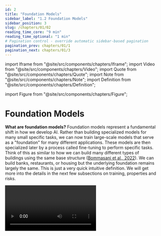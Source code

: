 ```yaml
---
id: 2
title: "Foundation Models"
sidebar_label: "1.2 Foundation Models"
sidebar_position: 3
slug: /chapters/01/02
reading_time_core: "9 min"
reading_time_optional: "1 min"
# Pagination control - override automatic sidebar-based pagination
pagination_prev: chapters/01/1
pagination_next: chapters/01/3
---
```

import Iframe from "@site/src/components/chapters/Iframe";
import Video from "@site/src/components/chapters/Video";
import Quote from "@site/src/components/chapters/Quote";
import Note from "@site/src/components/chapters/Note";
import Definition from "@site/src/components/chapters/Definition";

import Figure from "@site/src/components/chapters/Figure";

# Foundation Models

**What are foundation models?** Foundation models represent a fundamental shift in how we develop AI. Rather than building specialized models for many small specific tasks, we can now train large-scale models that serve as a "foundation" for many different applications. These models are then specialized later by a process called fine-tuning to perform specific tasks. Think of this as similar to how we can build many different types of buildings using the same base structure ([Bommasani et al., 2022](https://arxiv.org/abs/2108.07258)). We can build banks, restaurants, or housing but the underlying foundation remains largely the same. This is just a very quick intuitive definition. We will get more into the details in the next few subsections on training, properties and risks.

<Video type="youtube" videoId="kK3NmQT241w" number="2" label="1.2" caption="Optional video to understand foundation models." />

**Why did the paradigm of foundation models come about?** The traditional approach of training specialized AI models for every task often proved inefficient and limiting. Progress was bottlenecked by the need for human-labeled data and the inability to transfer knowledge between tasks effectively. Foundation models overcame these limitations through a process called self-supervised learning on massive unlabeled datasets. This breakthrough happened because of many different reasons - advances in specialized hardware like GPUs, new machine learning architectures like transformers, and increased access to huge amounts of online data ([Kaplan et al., 2020](https://arxiv.org/abs/2001.08361)) are some of the more prominent reasons for this shift.

**What are examples of foundation models?** In language processing, models like GPT-4 and Claude are examples of foundation models. Both of these have demonstrated the ability to generate human language, have complex conversations and perform simple reasoning tasks ([OpenAI, 2023](https://arxiv.org/abs/2303.08774)). Examples in computer vision include models like DALL-E 3 and Stable Diffusion. ([Betker et al., 2023](https://cdn.openai.com/papers/dall-e-3.pdf)) These are domain specific examples, but we are also seeing a trend toward multimodal foundation models (LMMs). This includes things like GPT-4V and Gemini that can work across different types of data - processing and generating text, images, code, audio and probably more in the future ([Google, 2023](https://arxiv.org/abs/2312.11805)). Even in reinforcement learning, where models were traditionally trained for specific tasks, we're seeing foundation models like Gato demonstrate the ability to learn general-purpose behaviors that can be adapted to various different downstream tasks. ([Reed et al., 2022](https://arxiv.org/abs/2205.06175))

<Iframe src="https://ourworldindata.org/grapher/number-of-large-scale-ai-systems-released-per-year?tab=chart" width="100%" height="600px" loading="lazy" allow="web-share; clipboard-write" frameBorder="0" number="6" label="1.6" caption="Number of large-scale AI systems released per year. Describes the specific area, application, or field in which a large-scale AI model is designed to operate. The 2025 data is incomplete and was last updated 01 June 2025 ([Giattino et al., 2023](https://ourworldindata.org/artificial-intelligence))." />

**What makes foundation models important for AI safety?** The reason we start this entire book by talking about foundation models is because they mark a shift towards general-purpose systems, rather than narrow specialized ones. This paradigm shift introduces many new risks which didn't exist previously. These include misuse risks from centralization, homogenization, and dual-use capabilities just to name a few. The ability of foundation models to learn broad, transferable capabilities has also led to increasingly sophisticated behaviors emerging from relatively simple training objectives ([Wei et al., 2022](https://arxiv.org/abs/2206.07682)). Complex capabilities, combined generality and scale, means we need to seriously consider safety risks beyond just misuse that previously seemed theoretical or distant. Beyond just misuse risk, things like misalignment are becoming an increasing concern with each new capability that these foundation models exhibit. We dedicate an entire chapter to the discussion of these risks. But we will also give you a small taste on the kinds of possible risks in the next few subsections, as it warrants some repetition.

<Iframe src="https://ourworldindata.org/grapher/cumulative-number-of-large-scale-ai-models-by-domain?tab=chart" width="100%" height="600px" loading="lazy" allow="web-share; clipboard-write" frameBorder="0" number="7" label="1.7" caption="Cumulative number of large-scale AI models by domain since 2017. Describes the specific area, application, or field in which a large-scale AI model is designed to operate ([Giattino et al., 2023](https://ourworldindata.org/artificial-intelligence))." />

**What is the difference between foundation models and frontier models?** Frontier models represent the cutting edge of AI capabilities - they are the most advanced models in their respective domains. While many frontier models are also foundation models (like Claude 3.5 Sonnet), this isn't always the case. For example, AlphaFold, while being a frontier model in protein structure prediction, isn't typically considered a foundation model because it's specialized for a single task rather than serving as a general foundation for multiple applications ([Jumper et al., 2021](https://pubmed.ncbi.nlm.nih.gov/34265844/)).

## Training {#01}

**How are foundation models trained differently from traditional AI systems?** One key innovation of foundation models is their training paradigm. Generally, foundation models use a two-stage training process. First, they go through what we call a pre-training, and then second, they can be adapted through various mechanisms like fine-tuning or scaffolding to perform specific tasks. Rather than learning from human-labeled examples for specific tasks, these models learn by finding patterns in huge amounts of unlabeled data.

<Figure src="./img/RRZ_Image_21.png" alt="Enter image alt description" number="14" label="1.14" caption="On the Opportunities and Risks of Foundation Models ([Bommasani et al., 2022](https://arxiv.org/abs/2108.07258))" />

**What is pre-training?** Pre-training is the initial phase where the model learns general patterns and knowledge from massive datasets of millions or billions of examples. During this phase, the model isn't trained for any specific task - instead, it develops broad capabilities that can later be specialized. This generality is both powerful and concerning from a safety perspective. While it enables the model to adapt to many different tasks, it also means we can't easily predict or constrain what the model might learn to do ([Hendrycks et al., 2022](https://arxiv.org/abs/2109.13916)).

<Figure src="./img/GDy_Image_22.png" alt="Enter image alt description" number="15" label="1.15" caption="On the Opportunities and Risks of Foundation Models ([Bommasani et al., 2022](https://arxiv.org/abs/2108.07258))" />

**How does self-supervised learning enable pre-training?** Self-supervised learning (SSL) is the key technical innovation that makes foundation models possible. This is how we actually implement the pre-training phase. Unlike traditional supervised learning, which requires human-labeled data, SSL leverages the inherent structure of the data itself to create training signals. For example, instead of manually labeling images, we might just hide part of a full image we already have and ask a model to predict what the rest should be. So it might predict the bottom half of an image given the top half, learning about which objects often appear together. As an example, it might learn that images with trees and grass at the top often have more grass, or maybe a path, at the bottom. It learns about objects and their context - trees and grass often appear in parks, dogs are often found in these environments, paths are usually horizontal, and so on. These learned representations can then be used for a wide variety of tasks that the model was not explicitly trained for, like identifying dogs in images, or recognizing parks - all without any human-provided labels! The same concept applies in language, a model might predict the next word in a sentence, such as "The cat sat on the … ," learning grammar, syntax, and context as long as we repeat this over huge amounts of text.

**What is fine-tuning?** After pre-training, foundation models can be adapted through two main approaches: fine-tuning and prompting. Fine-tuning involves additional training on a specific task or dataset to specialize the model's capabilities. For example, we might use Reinforcement Learning from Human Feedback (RLHF) to make language models better at following instructions or being more helpful. Prompting, on the other hand, involves providing the model with carefully crafted inputs that guide it toward desired behaviors without additional training.

**Why does this training process matter for AI safety?** The training process of foundation models creates several unique safety challenges. First, the self-supervised nature of pre-training means we have limited control over what the model learns - it might develop unintended capabilities or behaviors. Second, the adaptation process needs to reliably preserve any safety properties we've established during pre-training. Finally, the massive scale of training data and compute makes it difficult to thoroughly understand or audit what the model has learned. Many of the safety challenges we'll discuss throughout this book - from goal misgeneralization to scalable oversight - are deeply connected to how these models are trained and adapted.

## Properties {#02}

**Why do we need to understand the properties of foundation models?** Besides just understanding the training process, we also need to understand the key defining characteristics or the abilities of these models. These properties often determine both the capabilities and potential risks of these systems. They help explain why foundation models pose unique safety challenges compared to traditional AI systems. Their ability to transfer knowledge, generalize across many different domains, and develop emergent capabilities means we can't rely on traditional safety approaches that assume narrow, predictable behavior.

**What is transfer learning?** Transfer learning is one of the most fundamental properties of foundation models - their ability to transfer knowledge learned during pre-training to new tasks and domains. Rather than starting from scratch for each task, we can leverage the general knowledge these models have already acquired ([Bommasani et al., 2022](https://arxiv.org/abs/2108.07258)). This property enables rapid adaptation and deployment, it also means that both capabilities and safety risks can transfer in unexpected ways. For example, a model might transfer not just useful knowledge but also harmful biases or undesired behaviors to new applications.

**What are zero-shot and few-shot learning?** The ability to perform new tasks with very few examples, or even no examples at all. For example, GPT-4 can solve novel reasoning problems just from a natural language description of the task ([OpenAI, 2023](https://arxiv.org/abs/2303.08774)). This emergent ability to generalize to new situations is powerful but concerning from a safety perspective. If models can adapt to novel situations in unexpected ways, it becomes harder to predict and control their behavior in deployment.

**What is generality?** Generalization in foundation models works differently from traditional AI systems. Rather than just generalizing within a narrow domain, these models can generalize capabilities across domains in surprising ways. However, this generalization of capabilities often happens without a corresponding generalization of goals or constraints - a critical safety concern we'll explore in detail in our chapter on goal misgeneralization. For example, a model might generalize its ability to manipulate text in unexpected ways without maintaining the safety constraints we intended ([Hendrycks et al., 2022](https://arxiv.org/abs/2109.13916)).

<Figure src="./img/ZL3_Image_23.png" alt="Enter image alt description" number="16" label="1.16" caption="On the Opportunities and Risks of Foundation Models ([Bommasani et al., 2022](https://arxiv.org/abs/2108.07258))" />

**What is multi-modality?** Models can work with multiple types of data (text, images, audio, video) simultaneously. This isn't just about handling different types of data. A better description is that they can make connections across modalities in sophisticated ways ([Google, 2023](https://arxiv.org/abs/2312.11805)). From a safety perspective, multi-modality introduces new challenges because it expands the ways models can interact with and influence the world. A safety failure in one modality might manifest through another in unexpected ways.

<Quote speaker="Sam Altman" position="CEO of OpenAI" date="Jan 2024" source="([Cronshaw, 2024](https://www.linkedin.com/pulse/altman-multimodality-important-david-cronshaw-5fz0c))">

Multimodality will definitely be important. Speech in, speech out, images, eventually video. Clearly, people really want that. Customizability and personalization will also be very important.

</Quote>